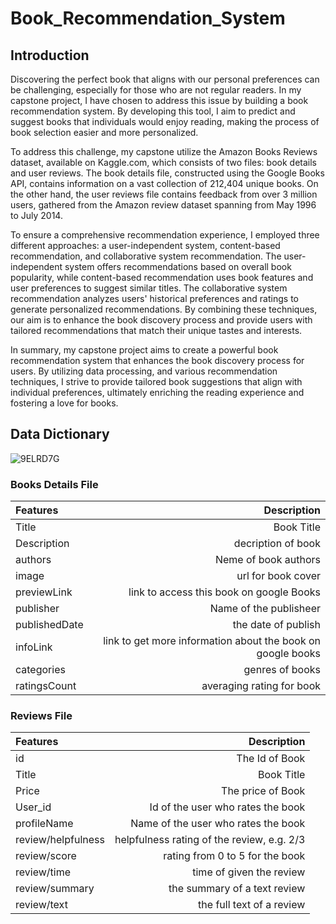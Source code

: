 # Book_Recommendation_System

Introduction
---

Discovering the perfect book that aligns with our personal preferences can be challenging, especially for those who are not regular readers. In my capstone project, I have chosen to address this issue by building a book recommendation system. By developing this tool, I aim to predict and suggest books that individuals would enjoy reading, making the process of book selection easier and more personalized.

To address this challenge, my capstone utilize the Amazon Books Reviews dataset, available on Kaggle.com, which consists of two files: book details and user reviews. The book details file, constructed using the Google Books API, contains information on a vast collection of 212,404 unique books. On the other hand, the user reviews file contains feedback from over 3 million users, gathered from the Amazon review dataset spanning from May 1996 to July 2014.

To ensure a comprehensive recommendation experience, I employed three different approaches: a user-independent system, content-based recommendation, and collaborative system recommendation. The user-independent system offers recommendations based on overall book popularity, while content-based recommendation uses book features and user preferences to suggest similar titles. The collaborative system recommendation analyzes users' historical preferences and ratings to generate personalized recommendations. By combining these techniques, our aim is to enhance the book discovery process and provide users with tailored recommendations that match their unique tastes and interests.

In summary, my capstone project aims to create a powerful book recommendation system that enhances the book discovery process for users. By utilizing data processing, and various recommendation techniques, I strive to provide tailored book suggestions that align with individual preferences, ultimately enriching the reading experience and fostering a love for books.


Data Dictionary
---

![9ELRD7G](https://github.com/rurickgrfi/Book_Recommendation_System/assets/132327691/933f7902-cd84-44fa-8bd3-8a3a9dbff2af)


### Books Details File
|Features|Description|
|:------------|  ---------------:|
|Title|Book Title|
|Description|decription of book|
|authors|Neme of book authors|
|image|url for book cover|
|previewLink|link to access this book on google Books|
|publisher|Name of the publisheer|
|publishedDate|the date of publish|
|infoLink|link to get more information about the book on google books|
|categories|genres of books|
|ratingsCount|averaging rating for book|


### Reviews File
|Features|Description|
|:------------|  ---------------:|
|id|The Id of Book|
|Title|Book Title|
|Price|The price of Book|
|User_id|Id of the user who rates the book|
|profileName|Name of the user who rates the book|
|review/helpfulness|helpfulness rating of the review, e.g. 2/3|
|review/score|rating from 0 to 5 for the book|
|review/time|time of given the review|
|review/summary|the summary of a text review|
|review/text|the full text of a review|


